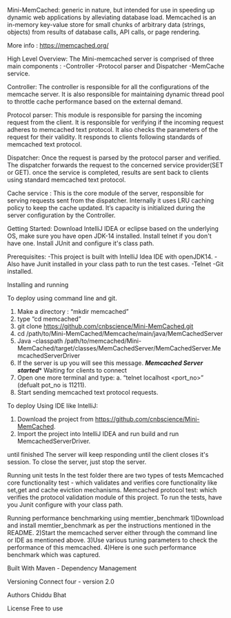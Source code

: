 Mini-MemCached:
generic in nature, but intended for use in speeding up dynamic web applications by 
alleviating database load. Memcached is an in-memory key-value store for small chunks of arbitrary 
data (strings, objects) from results of database calls, API calls, or page rendering.

More info : https://memcached.org/

High Level Overview:
The Mini-memcached server is comprised of three main components :
-Controller
-Protocol parser and Dispatcher
-MemCache service.

Controller: The controller is responsible for all the configurations of the memcache server. 
It is also responsible for maintaining dynamic thread pool to throttle cache performance based on the external demand.

Protocol parser: This module is responsible for parsing the incoming request from the client. 
It is responsible for verifying if the incoming request adheres to memcached text protocol. 
It also checks the parameters of the request for their validity. 
It responds to clients following standards of memcached text protocol.

Dispatcher: Once the request is parsed by the protocol parser and verified. The dispatcher forwards the request to 
the concerned service provider(SET or GET). once the service is completed, results are sent back to clients using 
standard memcached text protocol.

Cache service : This is the core module of the server, responsible for serving requests sent from the dispatcher. 
Internally it uses LRU caching policy to keep the cache updated. It’s capacity is initialized during the server 
configuration by the Controller.


Getting Started:
Download IntelliJ IDEA or eclipse based on the underlying OS, make sure you have
open JDK-14 installed. 
Install telnet if you don't have one.
Install JUnit and configure it's class path.

Prerequisites:
-This project is built with IntelliJ Idea IDE with openJDK14.
-Also have Junit installed in your class path to run the test cases.
-Telnet
-Git installed.

Installing and running 

To deploy using command line and git.

1. Make a directory : “mkdir memcached”
2. type “cd memcached”
3. git clone https://github.com/cnbscience/Mini-MemCached.git
4. cd /path/to/Mini-MemCached/Memcache/main/java/MemCachedServer
5. Java -classpath /path/to/memcached/Mini-MemCached/target/classes/MemCachedServer/MemCachedServer.MemcachedServerDriver
6. If the server is up you will see this message.
*************Memcached Server started************** 
      Waiting for clients to connect
7. Open one more terminal and type:
   a. “telnet localhost <port_no>” (defualt pot_no is 11211).
8. Start sending memcached text protocol requests.

To deploy Using IDE like IntelliJ:
1. Download the project from https://github.com/cnbscience/Mini-MemCached.
2. Import the project into IntelliJ IDEA and run build and run MemcachedServerDriver.
  

until finished
The server will keep responding until the client closes it's session. To close the server, 
just stop the server.

Running unit tests
In the test folder there are two types of tests 
Memcached core functionality test - which validates and verifies core functionality like
set,get and cache eviction mechanisms.
Memcached protocol test: which verifies the protocol validation module of this project.
To run the tests, have you Junit configure with your class path. 

Running performance benchmarking using memtier_benchmark
1)Download and install memtier_benchmark as per the instructions mentioned in the README.
2)Start the memcached server either through the command line or IDE as mentioned above.
3)Use various tuning parameters to check the performance of this memcached.
4)Here is one such performance benchmark which was captured.

Built With
Maven - Dependency Management

Versioning
Connect four - version 2.0

Authors
Chiddu Bhat

License
Free to use



